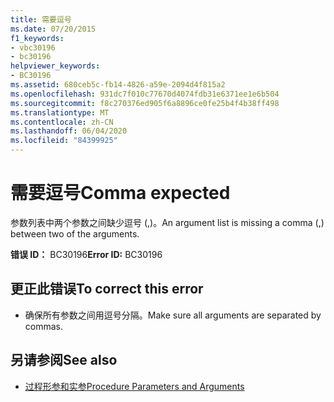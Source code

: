 ```yaml
---
title: 需要逗号
ms.date: 07/20/2015
f1_keywords:
- vbc30196
- bc30196
helpviewer_keywords:
- BC30196
ms.assetid: 680ceb5c-fb14-4826-a59e-2094d4f815a2
ms.openlocfilehash: 931dc7f010c77670d4074fdb31e6371ee1e6b504
ms.sourcegitcommit: f8c270376ed905f6a8896ce0fe25b4f4b38ff498
ms.translationtype: MT
ms.contentlocale: zh-CN
ms.lasthandoff: 06/04/2020
ms.locfileid: "84399925"
---
```

# <a name="comma-expected"></a><span data-ttu-id="a7df8-102">需要逗号</span><span class="sxs-lookup"><span data-stu-id="a7df8-102">Comma expected</span></span>
<span data-ttu-id="a7df8-103">参数列表中两个参数之间缺少逗号 (,)。</span><span class="sxs-lookup"><span data-stu-id="a7df8-103">An argument list is missing a comma (,) between two of the arguments.</span></span>  
  
 <span data-ttu-id="a7df8-104">**错误 ID：** BC30196</span><span class="sxs-lookup"><span data-stu-id="a7df8-104">**Error ID:** BC30196</span></span>  
  
## <a name="to-correct-this-error"></a><span data-ttu-id="a7df8-105">更正此错误</span><span class="sxs-lookup"><span data-stu-id="a7df8-105">To correct this error</span></span>  
  
- <span data-ttu-id="a7df8-106">确保所有参数之间用逗号分隔。</span><span class="sxs-lookup"><span data-stu-id="a7df8-106">Make sure all arguments are separated by commas.</span></span>  
  
## <a name="see-also"></a><span data-ttu-id="a7df8-107">另请参阅</span><span class="sxs-lookup"><span data-stu-id="a7df8-107">See also</span></span>

- [<span data-ttu-id="a7df8-108">过程形参和实参</span><span class="sxs-lookup"><span data-stu-id="a7df8-108">Procedure Parameters and Arguments</span></span>](../programming-guide/language-features/procedures/procedure-parameters-and-arguments.md)
